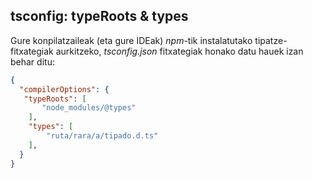 ## tsconfig: typeRoots & types

Gure konpilatzaileak (eta gure IDEak) *npm*-tik instalatutako tipatze-fitxategiak aurkitzeko, _tsconfig.json_ fitxategiak honako datu hauek izan behar ditu:

```json
{
  "compilerOptions": {
   "typeRoots": [
       "node_modules/@types"
    ],
    "types": [
        "ruta/rara/a/tipado.d.ts"
    ],
  }
}
```